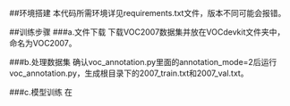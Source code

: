 ##环境搭建
本代码所需环境详见requirements.txt文件，版本不同可能会报错。

##训练步骤
###a.文件下载
下载VOC2007数据集并放在VOCdevkit文件夹中，命名为VOC2007。

###b.处理数据集
确认voc_annotation.py里面的annotation_mode=2后运行voc_annotation.py，生成根目录下的2007_train.txt和2007_val.txt。

###c.模型训练
在
